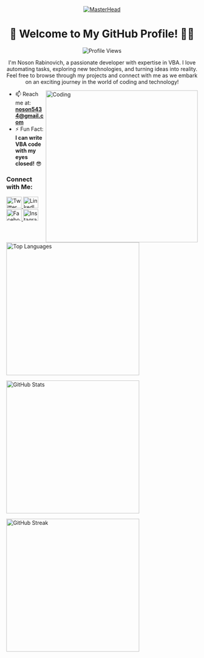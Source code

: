 <!-- Header -->
<p align="center">
  <a href="https://camo.githubusercontent.com/4fa9a5bdefafee7e59ad2086429306dfc0c902d0db4d2d1fdfb534b1767d9f62/68747470733a2f2f646576656c6f706572732e67697068792e636f6d2f6272616e63682f6d61737465722f7374617469632f6170692d35313264333663303936363236383237313731303861333862626235633537642e676966">
    <img src="https://camo.githubusercontent.com/4fa9a5bdefafee7e59ad2086429306dfc0c902d0db4d2d1fdfb534b1767d9f62/68747470733a2f2f646576656c6f706572732e67697068792e636f6d2f6272616e63682f6d61737465722f7374617469632f6170692d35313264333663303936363236383237313731303861333862626235633537642e676966" alt="MasterHead" />
  </a>
</p>

<!-- Introduction -->
<h1 align="center">👋 Welcome to My GitHub Profile! 👨‍💻</h1>

<p align="center">
  <img src="https://komarev.com/ghpvc/?username=noson5434&label=Profile%20Views&color=0e75b6&style=flat" alt="Profile Views" />
</p>

<p align="center">I'm Noson Rabinovich, a passionate developer with expertise in VBA. I love automating tasks, exploring new technologies, and turning ideas into reality. Feel free to browse through my projects and connect with me as we embark on an exciting journey in the world of coding and technology!</p>

<!-- Animated GIF -->
<img align="right" alt="Coding" width="400" src="https://camo.githubusercontent.com/a11a3ce4abbcc9d5be9bbb2d3a4b232c2d2413b67ec7bf9595db965369fede11/68747470733a2f2f63646e2e6472696262626c652e636f6d2f75736572732f3732303832352f73637265656e73686f74732f333235333331302f736c696d2d6a696d2d5f6472696262626c655f2d5f383030783630305f2e676966" />

<!-- Contact Info and Fun Fact -->
- 📫 Reach me at: **noson5434@gmail.com**
- ⚡ Fun Fact: **I can write VBA code with my eyes closed!** 😎

<!-- Social Media Links -->
<h3 align="left">Connect with Me:</h3>
<p align="left">
  <a href="https://twitter.com/noson5434" target="_blank">
    <img src="https://raw.githubusercontent.com/rahuldkjain/github-profile-readme-generator/master/src/images/icons/Social/twitter.svg" alt="Twitter" height="30" width="40" />
  </a>
  <a href="https://linkedin.com/in/noson-rabinovich" target="_blank">
    <img src="https://raw.githubusercontent.com/rahuldkjain/github-profile-readme-generator/master/src/images/icons/Social/linked-in-alt.svg" alt="LinkedIn" height="30" width="40" />
  </a>
  <a href="https://fb.com/noson.rabinowitz" target="_blank">
    <img src="https://raw.githubusercontent.com/rahuldkjain/github-profile-readme-generator/master/src/images/icons/Social/facebook.svg" alt="Facebook" height="30" width="40" />
  </a>
  <a href="https://instagram.com/noson_rabinovich" target="_blank">
    <img src="https://raw.githubusercontent.com/rahuldkjain/github-profile-readme-generator/master/src/images/icons/Social/instagram.svg" alt="Instagram" height="30" width="40" />
  </a>
</p>

<!-- Stats -->
<p align="left">
  <img src="https://github-readme-stats.vercel.app/api/top-langs?username=noson5434&show_icons=true&locale=en&layout=compact" alt="Top Languages" width="350px" />
</p>

<p align="left">
  <img src="https://github-readme-stats.vercel.app/api?username=noson5434&show_icons=true&locale=en" alt="GitHub Stats" width="350px" />
</p>

<!-- Streak Stats -->
<p align="left">
  <img src="https://github-readme-streak-stats.herokuapp.com/?user=noson5434" alt="GitHub Streak" width="350px" />
</p>

